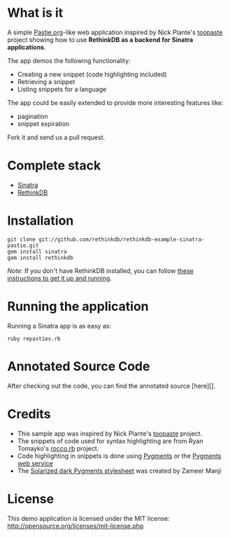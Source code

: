 # What is it #

A simple [Pastie.org](http://pastie.org)-like web application inspired by Nick Plante's [toopaste](https://github.com/zapnap/toopaste) project
showing how to use **RethinkDB as a backend for Sinatra applications**. 

The app demos the following functionality:

*   Creating a new snippet (code highlighting included)
*   Retrieving a snippet
*   Listing snippets for a language

The app could be easily extended to provide more interesting features like:

*   pagination
*   snippet expiration

Fork it and send us a pull request.

# Complete stack #

*   [Sinatra](http://www.sinatrarb.com/)
*   [RethinkDB](http://www.rethinkdb.com)

# Installation #

```
git clone git://github.com/rethinkdb/rethinkdb-example-sinatra-pastie.git
gem install sinatra
gem install rethinkdb
```

_Note_: If you don't have RethinkDB installed, you can follow [these instructions to get it up and running](http://www.rethinkdb.com/docs/install/).

# Running the application #

Running a Sinatra app is as easy as:

```
ruby repasties.rb
```

# Annotated Source Code #

After checking out the code, you can find the annotated source [here][].

# Credits #

* This sample app was inspired by Nick Plante's [toopaste](https://github.com/zapnap/toopaste) project.
* The snippets of code used for syntax highlighting are from Ryan Tomayko's [rocco.rb](https://github.com/rtomayko/rocco) project.
* Code highlighting in snippets is done using [Pygments](http://pygments.org) or the [Pygments web service](http://pygments.appspot.com/)
* The [Solarized dark Pygments stylesheet](https://gist.github.com/1573884) was created by Zameer Manji

# License #

This demo application is licensed under the MIT license: <http://opensource.org/licenses/mit-license.php>